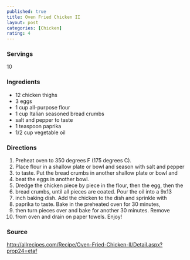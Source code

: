 ```yaml
---
published: true
title: Oven Fried Chicken II
layout: post
categories: [Chicken]
rating: 4
---
```

### Servings
10

### Ingredients

- 12 chicken thighs
- 3 eggs
- 1 cup all-purpose flour
- 1 cup Italian seasoned bread crumbs
- salt and pepper to taste
- 1 teaspoon paprika
- 1/2 cup vegetable oil


### Directions
1. Preheat oven to 350 degrees F (175 degrees C).
2. Place flour in a shallow plate or bowl and season with salt and pepper
3. to taste. Put the bread crumbs in another shallow plate or bowl and
4. beat the eggs in another bowl.
5. Dredge the chicken piece by piece in the flour, then the egg, then the
6. bread crumbs, until all pieces are coated. Pour the oil into a 9x13
7. inch baking dish. Add the chicken to the dish and sprinkle with
8. paprika to taste. Bake in the preheated oven for 30 minutes,
9. then turn pieces over and bake for another 30 minutes. Remove
10. from oven and drain on paper towels. Enjoy!

### Source
<a href="http://allrecipes.com/Recipe/Oven-Fried-Chicken-II/Detail.aspx?prop24=etaf" target="new">http://allrecipes.com/Recipe/Oven-Fried-Chicken-II/Detail.aspx?prop24=etaf</a>
